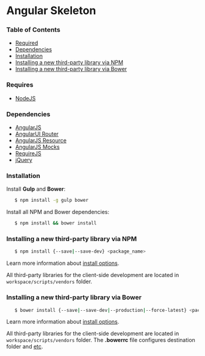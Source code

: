 # Angular Skeleton

### Table of Contents

- [Required](#required)
- [Dependencies](#dependencies)
- [Installation](#installation)
- [Installing a new third-party library via NPM](#new-with-npm)
- [Installing a new third-party library via Bower](#new-with-bower)

### Requires

- [NodeJS](https://nodejs.org/download/) <NodeJS>
    
### Dependencies 

- [AngularJS](https://angularjs.org/) <angular>
- [AngularUI Router](https://github.com/angular-ui/ui-router) <angular-ui-router>
- [AngularJS Resource](https://github.com/angular/bower-angular-resource) <angular-resource>
- [AngularJS Mocks](https://github.com/angular/angular-mocks) <angular-mocks>
- [RequireJS](http://requirejs.org/) <requirejs>
- [jQuery](http://jquery.com/) <jquery>

### Installation

Install **Gulp** and **Bower**:
    
```bash
   $ npm install -g gulp bower
```

Install all NPM and Bower dependencies:

```bash
   $ npm install && bower install
```

### Installing a new third-party library via NPM

```bash
   $ npm install {--save|--save-dev} <package_name>
```

Learn more information about [install options](https://docs.npmjs.com/files/package.json#local-paths).

All third-party libraries for the client-side development are located in `workspace/scripts/vendors` folder.


### Installing a new third-party library via Bower

```bash
   $ bower install {--save|--save-dev|--production|--force-latest} <package_name>
```

Learn more information about [install options](http://bower.io/docs/api/#install-options). 

All third-party libraries for the client-side development are located in `workspace/scripts/vendors` folder. 
The **.bowerrc** file configures destination folder and [etc](http://bower.io/docs/config/#bowerrc-specificatio).















